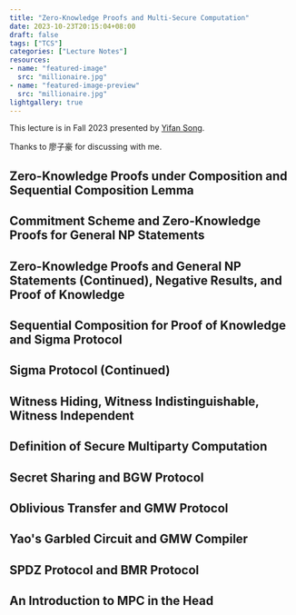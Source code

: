 ```yaml
---
title: "Zero-Knowledge Proofs and Multi-Secure Computation"
date: 2023-10-23T20:15:04+08:00
draft: false
tags: ["TCS"]
categories: ["Lecture Notes"]
resources:
- name: "featured-image"
  src: "millionaire.jpg"
- name: "featured-image-preview"
  src: "millionaire.jpg"
lightgallery: true
---
```


This lecture is in Fall 2023 presented by [Yifan Song](https://crypto-song.github.io/).

Thanks to 廖子豪 for discussing with me.

## Zero-Knowledge Proofs under Composition and Sequential Composition Lemma



## Commitment Scheme and Zero-Knowledge Proofs for General NP Statements


## Zero-Knowledge Proofs and General NP Statements (Continued), Negative Results, and Proof of Knowledge


## Sequential Composition for Proof of Knowledge and Sigma Protocol

## Sigma Protocol (Continued)


## Witness Hiding, Witness Indistinguishable, Witness Independent


## Definition of Secure Multiparty Computation


## Secret Sharing and BGW Protocol


## Oblivious Transfer and GMW Protocol



## Yao's Garbled Circuit and GMW Compiler


## SPDZ Protocol and BMR Protocol


## An Introduction to MPC in the Head